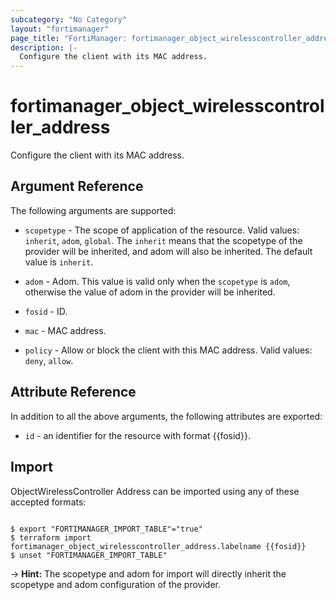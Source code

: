 ```yaml
---
subcategory: "No Category"
layout: "fortimanager"
page_title: "FortiManager: fortimanager_object_wirelesscontroller_address"
description: |-
  Configure the client with its MAC address.
---
```


# fortimanager_object_wirelesscontroller_address
Configure the client with its MAC address.

## Argument Reference


The following arguments are supported:

* `scopetype` - The scope of application of the resource. Valid values: `inherit`, `adom`, `global`. The `inherit` means that the scopetype of the provider will be inherited, and adom will also be inherited. The default value is `inherit`.
* `adom` - Adom. This value is valid only when the `scopetype` is `adom`, otherwise the value of adom in the provider will be inherited.

* `fosid` - ID.
* `mac` - MAC address.
* `policy` - Allow or block the client with this MAC address. Valid values: `deny`, `allow`.



## Attribute Reference

In addition to all the above arguments, the following attributes are exported:
* `id` - an identifier for the resource with format {{fosid}}.

## Import

ObjectWirelessController Address can be imported using any of these accepted formats:
```

$ export "FORTIMANAGER_IMPORT_TABLE"="true"
$ terraform import fortimanager_object_wirelesscontroller_address.labelname {{fosid}}
$ unset "FORTIMANAGER_IMPORT_TABLE"
```
-> **Hint:** The scopetype and adom for import will directly inherit the scopetype and adom configuration of the provider.
